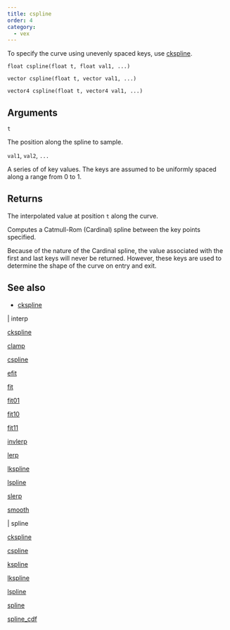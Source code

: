```yaml
---
title: cspline
order: 4
category:
  - vex
---
```


To specify the curve using unevenly spaced keys, use [ckspline](ckspline.html "Samples a Catmull-Rom (Cardinal) spline defined by position/value keys.").

`float cspline(float t, float val1, ...)`

`vector cspline(float t, vector val1, ...)`

`vector4 cspline(float t, vector4 val1, ...)`

## Arguments

`t`

The position along the spline to sample.

`val1`, `val2`, `...`

A series of of key values. The keys are assumed to be uniformly spaced along a range from 0 to 1.

## Returns

The interpolated value at position `t` along the curve.

Computes a Catmull-Rom (Cardinal) spline between the key points
specified.

Because of the nature of the Cardinal spline, the value associated with
the first and last keys will never be returned. However, these keys are
used to determine the shape of the curve on entry and exit.



## See also

- [ckspline](ckspline.html)

|
interp

[ckspline](ckspline.html)

[clamp](clamp.html)

[cspline](cspline.html)

[efit](efit.html)

[fit](fit.html)

[fit01](fit01.html)

[fit10](fit10.html)

[fit11](fit11.html)

[invlerp](invlerp.html)

[lerp](lerp.html)

[lkspline](lkspline.html)

[lspline](lspline.html)

[slerp](slerp.html)

[smooth](smooth.html)

|
spline

[ckspline](ckspline.html)

[cspline](cspline.html)

[kspline](kspline.html)

[lkspline](lkspline.html)

[lspline](lspline.html)

[spline](spline.html)

[spline_cdf](spline_cdf.html)
